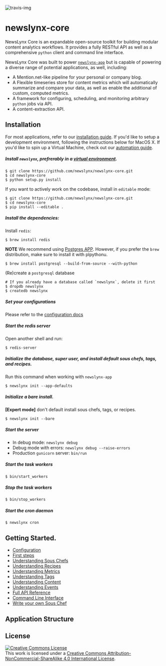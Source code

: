 ![travis-img](https://travis-ci.org/newslynx/newslynx-core.svg)
# newslynx-core

NewsLynx Core is an expandable open-source toolkit for building modular content analytics workflows. It provides a fully RESTful API as well as a comprehensive `python` client and command line interface.

NewsLynx Core was built to power [`newslynx-app`](http://github.com/newslynx/newslynx-app) but is capable of powering a diverse range of potential applications, as well, including:

* A Mention.net-like pipeline for your personal or company blog.
* A Flexible timeseries store for content metrics which will automatically summarize and compare your data, as well as enable the additional of custom, computed metrics.
* A framework for configuring, scheduling, and monitoring arbitrary ``python`` jobs via API.
* A content-extraction API. 

## Installation

For most applications, refer to our [installation guide](http://newslynx.readthedocs.org/en/latest/install.html). If you'd like to setup a development environment, following the instructions below for MacOS X.  If you'd like to spin up a Virtual Machine, check out our [automation guide](https://github.com/newslynx/automation).

##### Install `newslynx`, prefrerably in a [virtual environment](http://docs.python-guide.org/en/latest/dev/virtualenvs/).

```shell
$ git clone https://github.com/newslynx/newslynx-core.git
$ cd newslynx-core
$ python setup.py install
```

If you want to actively work on the codebase, install in `editable` mode:

```shell
$ git clone https://github.com/newslynx/newslynx-core.git
$ cd newslynx-core
$ pip install --editable . 
```

##### Install the dependencies:

Install `redis`:

```shell
$ brew install redis
```

**NOTE** We recommend using [Postgres APP](http://postgresapp.com/). However, if you prefer the `brew` distribution, make sure to install it with plpythonu.

```
$ brew install postgresql --build-from-source --with-python
```

(Re)create a `postgresql` database

```shell
# If you already have a database called `newslynx`, delete it first
$ dropdb newslynx 
$ createdb newslynx
````

##### Set your configurations

Please refer to the [configuration docs](http://newslynx.readthedocs.org/en/latest/config.html)

##### Start the redis server

Open another shell and run:

```
$ redis-server
```

##### Initialize the database, super user, and install default sous chefs, tags, and recipes.

Run this command when working with `newslynx-app` 

```
$ newslynx init --app-defaults
```

##### Initialize a bare install.
**[Expert mode]**  don't default install sous chefs, tags, or recipes.

```
$ newslynx init --bare
```

##### Start the server

- In debug mode: `newslynx debug`
- Debug mode with errors: `newslynx debug --raise-errors`
- Production `gunicorn` server: `bin/run`

##### Start the task workers

```
$ bin/start_workers
```

##### Stop the task workers

```
$ bin/stop_workers
```

##### Start the cron daemon
```
$ newslynx cron
```

## Getting Started.

* [Configuration](http://newslynx.readthedocs.org/en/latest/config.html)
* [First steps](http://newslynx.readthedocs.org/en/latest/getting-started.html)
* [Understanding Sous Chefs](http://newslynx.readthedocs.org/en/latest/sous-chefs.html)
* [Understanding Recipes](http://newslynx.readthedocs.org/en/latest/recipes.html)
* [Understanding Metrics](http://newslynx.readthedocs.org/en/latest/metrics.html)
* [Understanding Tags](http://newslynx.readthedocs.org/en/latest/taxonomy.html)
* [Understanding Content](http://newslynx.readthedocs.org/en/latest/content-items.html)
* [Understanding Events](http://newslynx.readthedocs.org/en/latest/events.html)
* [Full API Reference](http://newslynx.readthedocs.org/en/latest/api.html)
* [Command Line Interface](http://newslynx.readthedocs.org/en/latest/cli.html)
* [Write your own Sous Chef](http://newslynx.readthedocs.org/en/latest/writing-sous-chefs.html)

## Application Structure


## License

<a rel="license" href="http://creativecommons.org/licenses/by-nc-sa/4.0/"><img alt="Creative Commons License" style="border-width:0" src="https://i.creativecommons.org/l/by-nc-sa/4.0/88x31.png" /></a><br />This work is licensed under a <a rel="license" href="http://creativecommons.org/licenses/by-nc-sa/4.0/">Creative Commons Attribution-NonCommercial-ShareAlike 4.0 International License</a>.

